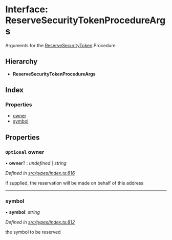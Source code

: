 # Interface: ReserveSecurityTokenProcedureArgs

Arguments for the [ReserveSecurityToken](../enums/_types_index_.proceduretype.md#reservesecuritytoken) Procedure

## Hierarchy

- **ReserveSecurityTokenProcedureArgs**

## Index

### Properties

- [owner](_types_index_.reservesecuritytokenprocedureargs.md#optional-owner)
- [symbol](_types_index_.reservesecuritytokenprocedureargs.md#symbol)

## Properties

### `Optional` owner

• **owner**? : _undefined | string_

_Defined in [src/types/index.ts:816](https://github.com/PolymathNetwork/polymath-sdk/blob/c47ae7a/src/types/index.ts#L816)_

if supplied, the reservation will be made on behalf of this address

---

### symbol

• **symbol**: _string_

_Defined in [src/types/index.ts:812](https://github.com/PolymathNetwork/polymath-sdk/blob/c47ae7a/src/types/index.ts#L812)_

the symbol to be reserved
